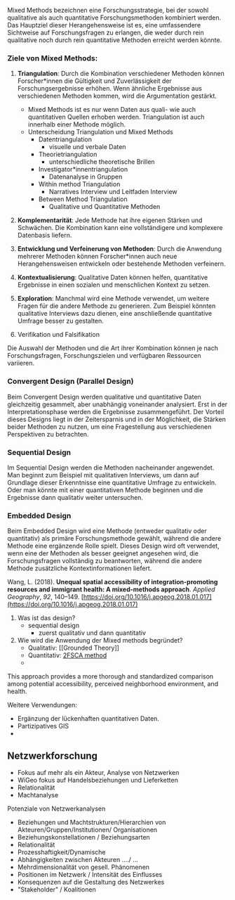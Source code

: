 Mixed Methods bezeichnen eine Forschungsstrategie, bei der sowohl qualitative als auch quantitative Forschungsmethoden kombiniert werden. Das Hauptziel dieser Herangehensweise ist es, eine umfassendere Sichtweise auf Forschungsfragen zu erlangen, die weder durch rein qualitative noch durch rein quantitative Methoden erreicht werden könnte.

### Ziele von Mixed Methods:

1. **Triangulation**: Durch die Kombination verschiedener Methoden können Forscher\*innen die Gültigkeit und Zuverlässigkeit der Forschungsergebnisse erhöhen. Wenn ähnliche Ergebnisse aus verschiedenen Methoden kommen, wird die Argumentation gestärkt.
	  - Mixed Methods ist es nur wenn Daten aus quali- wie auch quantitativen Quellen erhoben werden. Triangulation ist auch innerhalb einer Methode möglich.
	  - Unterscheidung Triangulation und Mixed Methods
		  - Datentriangulation
			  - visuelle und verbale Daten
		  - Theorietriangulation
			  - unterschiedliche theoretische Brillen
		  - Investigator\*innentriangulation
			  - Datenanalyse in Gruppen
		  - Within method Triangulation
			  - Narratives Interview und Leitfaden Interview
		  - Between Method Triangulation
			  - Qualitative und Quantitative Methoden

3. **Komplementarität**: Jede Methode hat ihre eigenen Stärken und Schwächen. Die Kombination kann eine vollständigere und komplexere Datenbasis liefern.

4. **Entwicklung und Verfeinerung von Methoden**: Durch die Anwendung mehrerer Methoden können Forscher\*innen auch neue Herangehensweisen entwickeln oder bestehende Methoden verfeinern.

5. **Kontextualisierung**: Qualitative Daten können helfen, quantitative Ergebnisse in einen sozialen und menschlichen Kontext zu setzen.

6. **Exploration**: Manchmal wird eine Methode verwendet, um weitere Fragen für die andere Methode zu generieren. Zum Beispiel könnten qualitative Interviews dazu dienen, eine anschließende quantitative Umfrage besser zu gestalten.

7. Verifikation und Falsifikation

Die Auswahl der Methoden und die Art ihrer Kombination können je nach Forschungsfragen, Forschungszielen und verfügbaren Ressourcen variieren.

### Convergent Design (Parallel Design)

Beim Convergent Design werden qualitative und quantitative Daten gleichzeitig gesammelt, aber unabhängig voneinander analysiert. Erst in der Interpretationsphase werden die Ergebnisse zusammengeführt. Der Vorteil dieses Designs liegt in der Zeitersparnis und in der Möglichkeit, die Stärken beider Methoden zu nutzen, um eine Fragestellung aus verschiedenen Perspektiven zu betrachten.

### Sequential Design

Im Sequential Design werden die Methoden nacheinander angewendet. Man beginnt zum Beispiel mit qualitativen Interviews, um dann auf Grundlage dieser Erkenntnisse eine quantitative Umfrage zu entwickeln. Oder man könnte mit einer quantitativen Methode beginnen und die Ergebnisse dann qualitativ weiter untersuchen.

### Embedded Design

Beim Embedded Design wird eine Methode (entweder qualitativ oder quantitativ) als primäre Forschungsmethode gewählt, während die andere Methode eine ergänzende Rolle spielt. Dieses Design wird oft verwendet, wenn eine der Methoden als besser geeignet angesehen wird, die Forschungsfragen vollständig zu beantworten, während die andere Methode zusätzliche Kontextinformationen liefert.

Wang, L. (2018). **Unequal spatial accessibility of integration-promoting resources and immigrant health: A mixed-methods approach**. _Applied Geography_, _92_, 140–149. [https://doi.org/10.1016/j.apgeog.2018.01.017](https://doi.org/10.1016/j.apgeog.2018.01.017)


1. Was ist das design?
	- sequential design
		- zuerst qualitativ und dann quantitativ
2. Wie wird die Anwendung der Mixed methods begründet?
	- Qualitativ: [[Grounded Theory]]
	- Quantitativ: [2FSCA method](https://en.wikipedia.org/wiki/Two-step_floating_catchment_area_method#:~:textBackground-,The%20two%2Dstep%20floating%20catchment%20area%20(2SFCA)%20method%20is,to%20cancer%20care%20facilities%2C%20etc.)
	- 

This approach provides a more thorough and standardized comparison among potential accessibility, perceived neighborhood environment, and health.

Weitere Verwendungen:
- Ergänzung der lückenhaften quantitativen Daten.
- Partizipatives GIS
-

## Netzwerkforschung

- Fokus auf mehr als ein Akteur, Analyse von Netzwerken
- WiGeo fokus auf Handelsbeziehungen und Lieferketten
- Relationalität
- Machtanalyse

Potenziale von Netzwerkanalysen

- Beziehungen und Machtstrukturen/Hierarchien von Akteuren/Gruppen/Institutionen/ Organisationen
- Beziehungskonstellationen / Beziehungsarten
- Relationalität
- Prozesshaftigkeit/Dynamische
- Abhängigkeiten zwischen Akteuren ..../ ...
- Mehrdimensionalität von gesell. Phänomenen
- Positionen im Netzwerk / Intensität des Einflusses
- Konsequenzen auf die Gestaltung des Netzwerkes
- "Stakeholder" / Koalitionen


